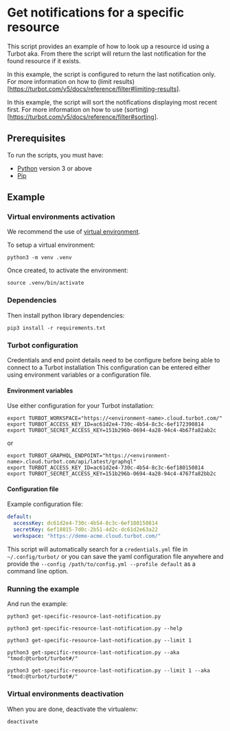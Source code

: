 # Get notifications for a specific resource

This script provides an example of how to look up a resource id using a Turbot aka.
From there the script will return the last notification for the found resource if it exists.

In this example, the script is configured to return the last notification only.
For more information on how to (limit results)[https://turbot.com/v5/docs/reference/filter#limiting-results].

In this example, the script will sort the notifications displaying most recent first.
For more information on how to use (sorting)[https://turbot.com/v5/docs/reference/filter#sorting].

## Prerequisites

To run the scripts, you must have:

- [Python](https://www.python.org/) version 3 or above
- [Pip](https://pip.pypa.io/)

## Example

### Virtual environments activation

We recommend the use of [virtual environment](https://docs.python.org/3/library/venv.html).

To setup a virtual environment:

```shell
python3 -m venv .venv
```

Once created, to activate the environment:

```shell
source .venv/bin/activate
```

### Dependencies

Then install python library dependencies:

```shell
pip3 install -r requirements.txt
```

### Turbot configuration

Credentials and end point details need to be configure before being able to connect to a Turbot installation
This configuration can be entered either using environment variables or a configuration file.

#### Environment variables

Use either configuration for your Turbot installation:

```shell
export TURBOT_WORKSPACE="https://<environment-name>.cloud.turbot.com/"
export TURBOT_ACCESS_KEY_ID=ac61d2e4-730c-4b54-8c3c-6ef172390814
export TURBOT_SECRET_ACCESS_KEY=151b296b-0694-4a28-94c4-4b67fa82ab2c
```

or

```shell
export TURBOT_GRAPHQL_ENDPOINT="https://<environment-name>.cloud.turbot.com/api/latest/graphql"
export TURBOT_ACCESS_KEY_ID=ac61d2e4-730c-4b54-8c3c-6ef180150814
export TURBOT_SECRET_ACCESS_KEY=151b296b-0694-4a28-94c4-4767fa82bb2c
```

#### Configuration file

Example configuration file:

```yaml
default:
  accessKey: dc61d2e4-730c-4b54-8c3c-6ef180150814
  secretKey: 6ef18015-7d0c-2b51-4d2c-dc61d2e63a22
  workspace: "https://demo-acme.cloud.turbot.com/"
```

This script will automatically search for a `credentials.yml` file in `~/.config/turbot/` or you can save the yaml configuration file anywhere and provide the `--config /path/to/config.yml --profile default` as a command line option.

### Running the example

And run the example:

```shell
python3 get-specific-resource-last-notification.py

python3 get-specific-resource-last-notification.py --help

python3 get-specific-resource-last-notification.py --limit 1

python3 get-specific-resource-last-notification.py --aka "tmod:@turbot/turbot#/"

python3 get-specific-resource-last-notification.py --limit 1 --aka "tmod:@turbot/turbot#/"
```

### Virtual environments deactivation

When you are done, deactivate the virtualenv:

```shell
deactivate
```
